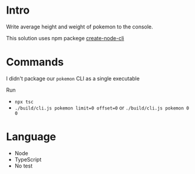 # Intro

Write average height and weight of pokemon to the console.

This solution uses npm packege [create-node-cli](https://www.npmjs.com/package/create-node-cli)

# Commands

I didn't package our `pokemon` CLI as a single executable

Run

- `npx tsc`
- `./build/cli.js pokemon limit=0 offset=0` or `./build/cli.js pokemon 0 0`

# Language

- Node
- TypeScript
- No test
